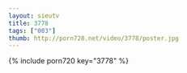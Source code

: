 ```yaml
--- 
layout: sieutv
title: 3778
tags: ["003"]
thumb: http://porn720.net/video/3778/poster.jpg
---
```

{% include porn720 key="3778" %} 
